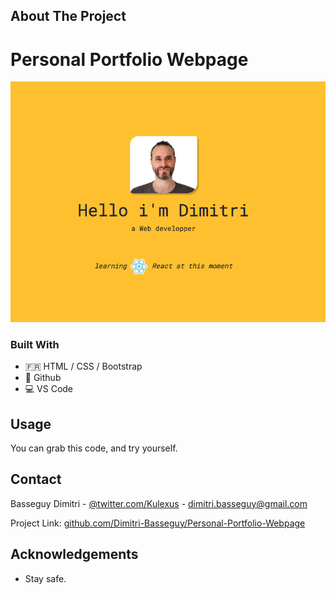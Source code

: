 ## About The Project
# Personal Portfolio Webpage

![screen-shot](https://github.com/Dimitri-Basseguy/Personal-Portfolio-Webpage/blob/master/portfolio.png)


### Built With

* :fr: HTML / CSS / Bootstrap
* 🐙 Github
* 💻 VS Code


<!-- USAGE EXAMPLES -->
## Usage

You can grab this code, and try yourself.


<!-- CONTACT -->
## Contact

Basseguy Dimitri - [@twitter.com/Kulexus](https://twitter.com/Kulexus) - dimitri.basseguy@gmail.com

Project Link: [github.com/Dimitri-Basseguy/Personal-Portfolio-Webpage](github.com/Dimitri-Basseguy/Personal-Portfolio-Webpage)

<!-- ACKNOWLEDGEMENTS -->
## Acknowledgements

* Stay safe.

